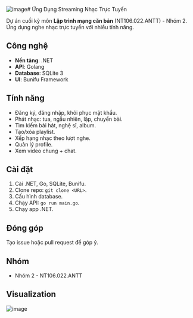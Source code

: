 ![image](https://github.com/user-attachments/assets/dade8720-95dd-41ba-9085-749063873d5b)# Ứng Dụng Streaming Nhạc Trực Tuyến

Dự án cuối kỳ môn **Lập trình mạng căn bản** (NT106.022.ANTT) - Nhóm 2. Ứng dụng nghe nhạc trực tuyến với nhiều tính năng.

## Công nghệ
- **Nền tảng**: .NET  
- **API**: Golang  
- **Database**: SQLite 3  
- **UI**: Bunifu Framework  

## Tính năng
- Đăng ký, đăng nhập, khôi phục mật khẩu.  
- Phát nhạc: tua, ngẫu nhiên, lặp, chuyển bài.  
- Tìm kiếm bài hát, nghệ sĩ, album.  
- Tạo/xóa playlist.  
- Xếp hạng nhạc theo lượt nghe.  
- Quản lý profile.  
- Xem video chung + chat.  

## Cài đặt
1. Cài .NET, Go, SQLite, Bunifu.  
2. Clone repo: `git clone <URL>`.  
3. Cấu hình database.  
4. Chạy API: `go run main.go`.  
5. Chạy app .NET.  

## Đóng góp
Tạo issue hoặc pull request để góp ý.  

## Nhóm
- Nhóm 2 - NT106.022.ANTT
  
## Visualization 

![image](https://github.com/user-attachments/assets/0948cc10-b852-480f-bf1b-4190f5ff1262)
